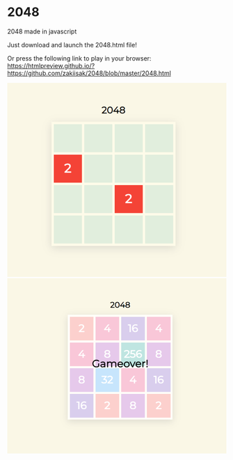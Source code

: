 # 2048
2048 made in javascript

Just download and launch the 2048.html file!

Or press the following link to play in your browser:
https://htmlpreview.github.io/?https://github.com/zakiisak/2048/blob/master/2048.html

![Alt text](/screenshot_1.png?raw=true "Screenshot 1")
![Alt text](/screenshot_2.png?raw=true "Screenshot 2")
